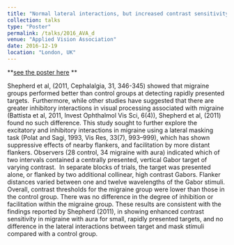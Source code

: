 ```yaml
---
title: "Normal lateral interactions, but increased contrast sensitivity, in migraine with aura."
collection: talks
type: "Poster"
permalink: /talks/2016_AVA_d
venue: "Applied Vision Association"
date: 2016-12-19
location: "London, UK"
---
```


**[see the poster here](https://f1000research.com/posters/6-1455) **

Shepherd et al, (2011, Cephalalgia, 31, 346-345) showed that migraine groups performed better than control groups at detecting rapidly presented targets.  Furthermore, while other studies have suggested that there are greater inhibitory interactions in visual processing associated with migraine (Battista et al, 2011, Invest Ophthalmol Vis Sci, 6(4)), Shepherd et al, (2011) found no such difference. This study sought to further explore the excitatory and inhibitory interactions in migraine using a lateral masking task (Polat and Sagi, 1993, Vis Res, 33(7), 993–999), which has shown suppressive effects of nearby flankers, and facilitation by more distant flankers. Observers (28 control, 34 migraine with aura) indicated which of two intervals contained a centrally presented, vertical Gabor target of varying contrast.  In separate blocks of trials, the target was presented alone, or flanked by two additional collinear, high contrast Gabors. Flanker distances varied between one and twelve wavelengths of the Gabor stimuli. Overall, contrast thresholds for the migraine group were lower than those in the control group. There was no difference in the degree of inhibition or facilitation within the migraine group. These results are consistent with the findings reported by Shepherd (2011), in showing enhanced contrast sensitivity in migraine with aura for small, rapidly presented targets, and no difference in the lateral interactions between target and mask stimuli compared with a control group.

